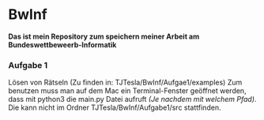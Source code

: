 # BwInf
<b>Das ist mein Repository zum speichern meiner Arbeit am Bundeswettbeweerb-Informatik</b>
<br>
### Aufgabe 1
Lösen von Rätseln (Zu finden in: TJTesla/BwInf/Aufgae1/examples)
Zum benutzen muss man auf dem Mac ein Terminal-Fenster geöffnet werden, dass mit python3 die main.py Datei aufruft <i>(Je nachdem mit welchem Pfad)</i>.
Die kann nicht im Ordner TJTesla/BwInf/Aufgabe1/src stattfinden.
